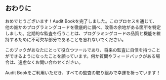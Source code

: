 ## おわりに

おめでとうございます！Audit Bookを完了しました。このプロセスを通じて、他の誰かのプログラミングコードを徹底的に調べ、改善の余地がある箇所を特定しました。定期的な監査を行うことは、プログラミングコードの品質と機能を維持するために不可欠な部分であることを忘れないでください。

このブックがあなたにとって役立つツールであり、将来の監査に自信を持つことができるようになったことを願っています。何か質問やフィードバックがある場合は、遠慮なくお問い合わせください。

Audit Bookをご利用いただき、すべての監査の取り組みで幸運を祈っています！